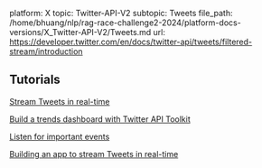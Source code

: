 platform: X
topic: Twitter-API-V2
subtopic: Tweets
file_path: /home/bhuang/nlp/rag-race-challenge2-2024/platform-docs-versions/X_Twitter-API-V2/Tweets.md
url: https://developer.twitter.com/en/docs/twitter-api/tweets/filtered-stream/introduction

## Tutorials

[Stream Tweets in real-time](https://developer.twitter.com/en/docs/tutorials/track-tweets-in-real-time "Stream Tweets in real-time")

[Build a trends dashboard with Twitter API Toolkit](https://developer.twitter.com/en/docs/tutorials/developer-guide--twitter-api-toolkit-for-google-cloud1 "Build a trends dashboard with Twitter API Toolkit")

[Listen for important events](https://developer.twitter.com/en/docs/tutorials/listen-for-important-events "Listen for important events")

[Building an app to stream Tweets in real-time](https://developer.twitter.com/en/docs/tutorials/building-an-app-to-track-tweets "Building an app to stream Tweets in real-time")
